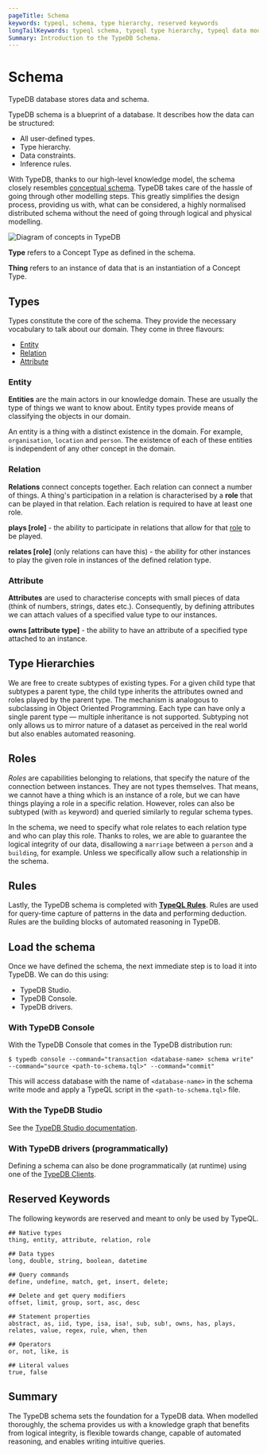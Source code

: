 ```yaml
---
pageTitle: Schema
keywords: typeql, schema, type hierarchy, reserved keywords
longTailKeywords: typeql schema, typeql type hierarchy, typeql data model, typeql reserved keyword
Summary: Introduction to the TypeDB Schema.
---
```


# Schema

TypeDB database stores data and schema. 

TypeDB schema is a blueprint of a database. It describes how the data can be structured: 

- All user-defined types. 
- Type hierarchy. 
- Data constraints. 
- Inference rules. 

With TypeDB, thanks to our high-level knowledge model, the schema closely resembles 
[conceptual schema](https://en.wikipedia.org/wiki/Conceptual_schema). TypeDB takes care of the hassle of going through
other modelling steps. This greatly simplifies the design process, providing us with, what can be considered, a highly 
normalised distributed schema without the need of going through logical and physical modelling.

![Diagram of concepts in TypeDB](../../images/client-api/overview_hierarchy.png)

**Type** refers to a Concept Type as defined in the schema.

**Thing** refers to an instance of data that is an instantiation of a Concept Type.

## Types

Types constitute the core of the schema. They provide the necessary vocabulary to talk about our domain. They come in 
three flavours: 
- [Entity](../../09-schema/01-concepts.md#entity)
- [Relation](../../09-schema/01-concepts.md#relation)
- [Attribute](../../09-schema/01-concepts.md#attribute)

### Entity 

**Entities** are the main actors in our knowledge domain. These are usually the type of things we want to know about. 
Entity types provide means of classifying the objects in our domain. 

An entity is a thing with a distinct existence in the domain. For example, `organisation`, `location` and `person`.
The existence of each of these entities is independent of any other concept in the domain.

### Relation

**Relations** connect concepts together. Each relation can connect a number of things. A thing's participation in a 
relation is characterised by a **role** that can be played in that relation. Each relation is required to have at least 
one role.

**plays [role]** - the ability to participate in relations that allow for that [role](#roles) to be played.

**relates [role]** (only relations can have this) - the ability for other instances to play the given role in instances 
of the defined relation type.

### Attribute

**Attributes** are used to characterise concepts with small pieces of data (think of numbers, strings, dates etc.). Consequently, by defining attributes we can attach values of a specified value type to our instances.

**owns [attribute type]** - the ability to have an attribute of a specified type attached to an instance.

## Type Hierarchies

We are free to create subtypes of existing types. For a given child type that subtypes a parent type, the child 
type inherits the attributes owned and roles played by the parent type. The mechanism is analogous to subclassing in 
Object Oriented Programming. Each type can have only a single parent type — multiple inheritance is not supported.
Subtyping not only allows us to mirror nature of a dataset as perceived in the real world but also enables automated 
reasoning.

## Roles

_Roles_ are capabilities belonging to relations, that specify the nature of the connection between instances. 
They are not types themselves. That means, we cannot have a thing which is an instance of a role, but we can have things
playing a role in a specific relation. However, roles can also be subtyped (with `as` keyword) and queried similarly to 
regular schema types. 

In the schema, we need to specify what role relates to each relation type and who can play this role. Thanks to roles, 
we are able to guarantee the logical integrity of our data, disallowing a `marriage` between a `person` and a 
`building`, for example. Unless we specifically allow such a relationship in the schema.

## Rules

Lastly, the TypeDB schema is completed with [**TypeQL Rules**](../../09-schema/03-rules.md). Rules are used for 
query-time capture of patterns in the data and performing deduction. Rules are the building blocks of automated 
reasoning in TypeDB.

## Load the schema

Once we have defined the schema, the next immediate step is to load it into TypeDB. We can do this using:

- TypeDB Studio.
- TypeDB Console.
- TypeDB drivers.

### With TypeDB Console

With the TypeDB Console that comes in the TypeDB distribution run: 

```
$ typedb console --command="transaction <database-name> schema write" --command="source <path-to-schema.tql>" --command="commit"
```

This will access database with the name of `<database-name>` in the schema write mode and apply a TypeQL script in the
`<path-to-schema.tql>` file.

### With the TypeDB Studio

See the [TypeDB Studio documentation](clients/01-studio.md#write-a-schema).

### With TypeDB drivers (programmatically)

Defining a schema can also be done programmatically (at runtime) using one of the 
[TypeDB Clients](04-clients.md).

<!---
Concepts and rules
-->

## Reserved Keywords

The following keywords are reserved and meant to only be used by TypeQL.
<!-- test-ignore -->
```typeql
## Native types
thing, entity, attribute, relation, role

## Data types
long, double, string, boolean, datetime

## Query commands
define, undefine, match, get, insert, delete;

## Delete and get query modifiers
offset, limit, group, sort, asc, desc

## Statement properties
abstract, as, iid, type, isa, isa!, sub, sub!, owns, has, plays, relates, value, regex, rule, when, then

## Operators
or, not, like, is

## Literal values
true, false
```

## Summary

The TypeDB schema sets the foundation for a TypeDB data. When modelled thoroughly, the schema provides us 
with a knowledge graph that benefits from logical integrity, is flexible towards change, capable of automated reasoning,
and enables writing intuitive queries.
